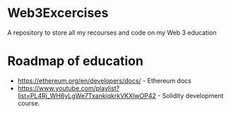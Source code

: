 # Web3Excercises

A repository to store all my recourses and code on my Web 3 education

# Roadmap of education

- https://ethereum.org/en/developers/docs/ - Ethereum docs
- https://www.youtube.com/playlist?list=PL4Rj_WH6yLgWe7TxankiqkrkVKXIwOP42 - Solidity development course.
